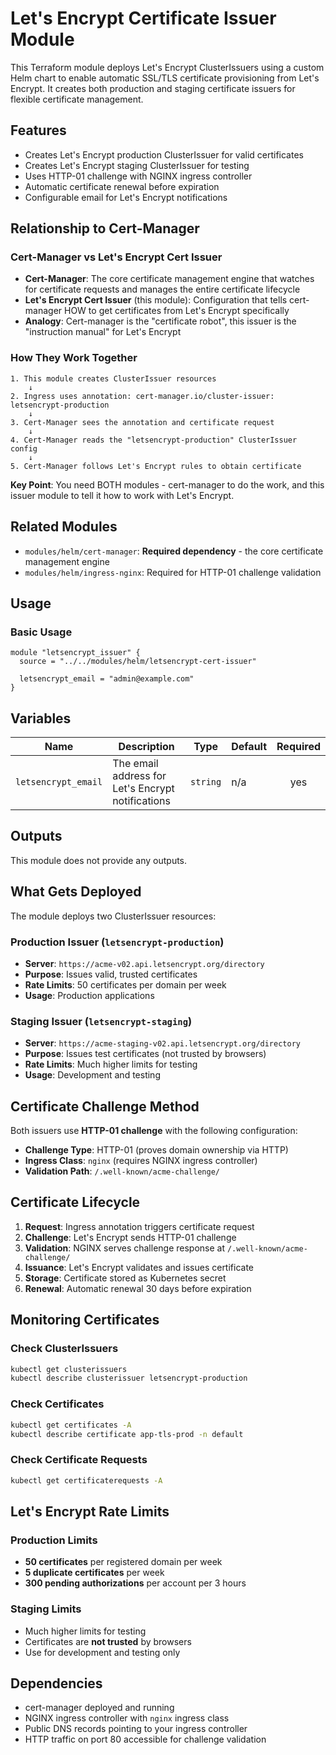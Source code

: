 # Let's Encrypt Certificate Issuer Module

This Terraform module deploys Let's Encrypt ClusterIssuers using a custom Helm chart to enable automatic SSL/TLS certificate provisioning from Let's Encrypt. It creates both production and staging certificate issuers for flexible certificate management.

## Features

- Creates Let's Encrypt production ClusterIssuer for valid certificates
- Creates Let's Encrypt staging ClusterIssuer for testing
- Uses HTTP-01 challenge with NGINX ingress controller
- Automatic certificate renewal before expiration
- Configurable email for Let's Encrypt notifications

## Relationship to Cert-Manager

### **Cert-Manager vs Let's Encrypt Cert Issuer**

- **Cert-Manager**: The core certificate management engine that watches for certificate requests and manages the entire certificate lifecycle
- **Let's Encrypt Cert Issuer** (this module): Configuration that tells cert-manager HOW to get certificates from Let's Encrypt specifically
- **Analogy**: Cert-manager is the "certificate robot", this issuer is the "instruction manual" for Let's Encrypt

### **How They Work Together**
```
1. This module creates ClusterIssuer resources
    ↓
2. Ingress uses annotation: cert-manager.io/cluster-issuer: letsencrypt-production
    ↓  
3. Cert-Manager sees the annotation and certificate request
    ↓
4. Cert-Manager reads the "letsencrypt-production" ClusterIssuer config  
    ↓
5. Cert-Manager follows Let's Encrypt rules to obtain certificate
```

**Key Point**: You need BOTH modules - cert-manager to do the work, and this issuer module to tell it how to work with Let's Encrypt.

## Related Modules

- `modules/helm/cert-manager`: **Required dependency** - the core certificate management engine
- `modules/helm/ingress-nginx`: Required for HTTP-01 challenge validation
## Usage

### Basic Usage

```hcl
module "letsencrypt_issuer" {
  source = "../../modules/helm/letsencrypt-cert-issuer"
  
  letsencrypt_email = "admin@example.com"
}
```

## Variables

| Name | Description | Type | Default | Required |
|------|-------------|------|---------|:--------:|
| `letsencrypt_email` | The email address for Let's Encrypt notifications | `string` | n/a | yes |

## Outputs

This module does not provide any outputs.

## What Gets Deployed

The module deploys two ClusterIssuer resources:

### Production Issuer (`letsencrypt-production`)
- **Server**: `https://acme-v02.api.letsencrypt.org/directory`
- **Purpose**: Issues valid, trusted certificates
- **Rate Limits**: 50 certificates per domain per week
- **Usage**: Production applications

### Staging Issuer (`letsencrypt-staging`)
- **Server**: `https://acme-staging-v02.api.letsencrypt.org/directory`
- **Purpose**: Issues test certificates (not trusted by browsers)
- **Rate Limits**: Much higher limits for testing
- **Usage**: Development and testing

## Certificate Challenge Method

Both issuers use **HTTP-01 challenge** with the following configuration:

- **Challenge Type**: HTTP-01 (proves domain ownership via HTTP)
- **Ingress Class**: `nginx` (requires NGINX ingress controller)
- **Validation Path**: `/.well-known/acme-challenge/`

## Certificate Lifecycle

1. **Request**: Ingress annotation triggers certificate request
2. **Challenge**: Let's Encrypt sends HTTP-01 challenge
3. **Validation**: NGINX serves challenge response at `/.well-known/acme-challenge/`
4. **Issuance**: Let's Encrypt validates and issues certificate
5. **Storage**: Certificate stored as Kubernetes secret
6. **Renewal**: Automatic renewal 30 days before expiration

## Monitoring Certificates

### Check ClusterIssuers
```bash
kubectl get clusterissuers
kubectl describe clusterissuer letsencrypt-production
```

### Check Certificates
```bash
kubectl get certificates -A
kubectl describe certificate app-tls-prod -n default
```

### Check Certificate Requests
```bash
kubectl get certificaterequests -A
```

## Let's Encrypt Rate Limits

### Production Limits
- **50 certificates** per registered domain per week
- **5 duplicate certificates** per week
- **300 pending authorizations** per account per 3 hours

### Staging Limits
- Much higher limits for testing
- Certificates are **not trusted** by browsers
- Use for development and testing only

## Dependencies

- cert-manager deployed and running
- NGINX ingress controller with `nginx` ingress class
- Public DNS records pointing to your ingress controller
- HTTP traffic on port 80 accessible for challenge validation

